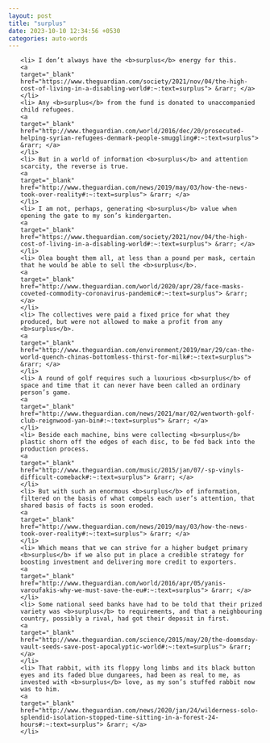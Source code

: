 ```yaml
---
layout: post
title: "surplus"
date: 2023-10-10 12:34:56 +0530
categories: auto-words
---
```

<ol>

    <li> I don’t always have the <b>surplus</b> energy for this.
    <a 
    target="_blank" 
    href="https://www.theguardian.com/society/2021/nov/04/the-high-cost-of-living-in-a-disabling-world#:~:text=surplus"> &rarr; </a>
    </li>
    <li> Any <b>surplus</b> from the fund is donated to unaccompanied child refugees.
    <a 
    target="_blank" 
    href="http://www.theguardian.com/world/2016/dec/20/prosecuted-helping-syrian-refugees-denmark-people-smuggling#:~:text=surplus"> &rarr; </a>
    </li>
    <li> But in a world of information <b>surplus</b> and attention scarcity, the reverse is true.
    <a 
    target="_blank" 
    href="http://www.theguardian.com/news/2019/may/03/how-the-news-took-over-reality#:~:text=surplus"> &rarr; </a>
    </li>
    <li> I am not, perhaps, generating <b>surplus</b> value when opening the gate to my son’s kindergarten.
    <a 
    target="_blank" 
    href="https://www.theguardian.com/society/2021/nov/04/the-high-cost-of-living-in-a-disabling-world#:~:text=surplus"> &rarr; </a>
    </li>
    <li> Olea bought them all, at less than a pound per mask, certain that he would be able to sell the <b>surplus</b>.
    <a 
    target="_blank" 
    href="http://www.theguardian.com/world/2020/apr/28/face-masks-coveted-commodity-coronavirus-pandemic#:~:text=surplus"> &rarr; </a>
    </li>
    <li> The collectives were paid a fixed price for what they produced, but were not allowed to make a profit from any <b>surplus</b>.
    <a 
    target="_blank" 
    href="http://www.theguardian.com/environment/2019/mar/29/can-the-world-quench-chinas-bottomless-thirst-for-milk#:~:text=surplus"> &rarr; </a>
    </li>
    <li> A round of golf requires such a luxurious <b>surplus</b> of space and time that it can never have been called an ordinary person’s game.
    <a 
    target="_blank" 
    href="http://www.theguardian.com/news/2021/mar/02/wentworth-golf-club-reignwood-yan-bin#:~:text=surplus"> &rarr; </a>
    </li>
    <li> Beside each machine, bins were collecting <b>surplus</b> plastic shorn off the edges of each disc, to be fed back into the production process.
    <a 
    target="_blank" 
    href="http://www.theguardian.com/music/2015/jan/07/-sp-vinyls-difficult-comeback#:~:text=surplus"> &rarr; </a>
    </li>
    <li> But with such an enormous <b>surplus</b> of information, filtered on the basis of what compels each user’s attention, that shared basis of facts is soon eroded.
    <a 
    target="_blank" 
    href="http://www.theguardian.com/news/2019/may/03/how-the-news-took-over-reality#:~:text=surplus"> &rarr; </a>
    </li>
    <li> Which means that we can strive for a higher budget primary <b>surplus</b> if we also put in place a credible strategy for boosting investment and delivering more credit to exporters.
    <a 
    target="_blank" 
    href="http://www.theguardian.com/world/2016/apr/05/yanis-varoufakis-why-we-must-save-the-eu#:~:text=surplus"> &rarr; </a>
    </li>
    <li> Some national seed banks have had to be told that their prized variety was <b>surplus</b> to requirements, and that a neighbouring country, possibly a rival, had got their deposit in first.
    <a 
    target="_blank" 
    href="http://www.theguardian.com/science/2015/may/20/the-doomsday-vault-seeds-save-post-apocalyptic-world#:~:text=surplus"> &rarr; </a>
    </li>
    <li> That rabbit, with its floppy long limbs and its black button eyes and its faded blue dungarees, had been as real to me, as invested with <b>surplus</b> love, as my son’s stuffed rabbit now was to him.
    <a 
    target="_blank" 
    href="http://www.theguardian.com/news/2020/jan/24/wilderness-solo-splendid-isolation-stopped-time-sitting-in-a-forest-24-hours#:~:text=surplus"> &rarr; </a>
    </li>